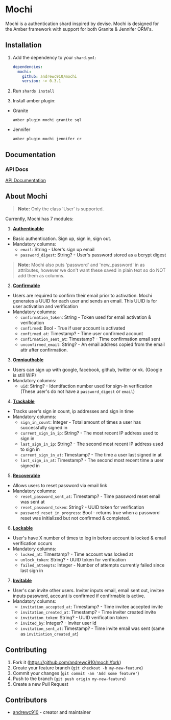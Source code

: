 # Mochi
<!-- [![Build Status](https://travis-ci.org/gitlato/mochi.svg?branch=master)](https://travis-ci.org/sundaecr/mochi) -->

Mochi is a authentication shard inspired by devise. Mochi is designed for the Amber framework with support for both Granite & Jennifer ORM's.

## Installation

1. Add the dependency to your `shard.yml`:  

    ```yaml
    dependencies:
      mochi:
        github: andrewc910/mochi
        version: ~> 0.3.1
    ```

2. Run `shards install`  

3. Install amber plugin:

  * Granite

    `amber plugin mochi granite sql`

  * Jennifer

    `amber plugin mochi jennifer cr`

## Documentation
### API Docs
[API Documentation](https://andrewc910.github.io/mochi/)

## About Mochi
> **Note:** Only the class 'User' is supported.

Currently, Mochi has 7 modules:  

1. **[Authenticable](https://awcrotwell.gitbook.io/mochi/guides/authenticable)**
  - Basic authentication. Sign up, sign in, sign out.  
  - Mandatory columns:  
    - `email`: String - User's sign up email
    - `password_digest`: String? - User's password stored as a bcrypt digest

  > **Note:** Mochi also puts 'password' and 'new_password' in as attributes, however we don't want these saved in plain text so do NOT add them as columns.

2. **[Confirmable](https://awcrotwell.gitbook.io/mochi/guides/confirmable)**  
  - Users are required to confirm their email prior to activation. Mochi generates a UUID for each user and sends an email. This UUID is for user activation and verification
  - Mandatory columns:  
    - `confirmation_token`: String - Token used for email activation & verification
    - `confirmed`: Bool - True if user account is activated
    - `confirmed_at`: Timestamp? - Time user confirmed account
    - `confirmation_sent_at`: Timestamp? - Time confirmation email sent
    - `unconfirmed_email`: String? - An email address copied from the email attr after confirmation.
  
3. **[Omniauthable](https://awcrotwell.gitbook.io/mochi/guides/omniauthable)**  
  - Users can sign up with google, facebook, github, twitter or vk. (Google is still WIP)
  - Mandatory columns:
    - `uid`: String? - Identifaction number used for sign-in verification (These user's do not have a `password_digest` or `email`)

4. **[Trackable](https://awcrotwell.gitbook.io/mochi/guides/trackable)**
  - Tracks user's sign in count, ip addresses and sign in time
  - Mandatory columns:
    - `sign_in_count`: Integer - Total amount of times a user has successfully signed in
    - `current_sign_in_ip`: String? - The most recent IP address used to sign in
    - `last_sign_in_ip`: String? - The second most recent IP address used to sign in
    - `current_sign_in_at`: Timestamp? - The time a user last signed in at
    - `last_sign_in_at`: Timestamp? - The second most recent time a user signed in

5. **[Recoverable](https://awcrotwell.gitbook.io/mochi/guides/recoverable)**
  - Allows users to reset password via email link
  - Mandatory columns:
    - `reset_password_sent_at`: Timestamp? - Time password reset email was sent at
    - `reset_password_token`: String? - UUID token for verification
    - `password_reset_in_progress`: Bool - returns true when a password reset was initialized but not confirmed & completed.

6. **[Lockable](https://awcrotwell.gitbook.io/mochi/guides/lockable)**
  - User's have X number of times to log in before account is locked & email verification occurs
  - Mandatory columns:
    - `locked_at`: Timestamp? - Time account was locked at
    - `unlock_token`: String? - UUID token for verification
    - `failed_attempts`: Integer - Number of attempts currently failed since last sign in

7. **[Invitable](https://awcrotwell.gitbook.io/mochi/guides/invitable)**
  - User's can invite other users. Inviter inputs email, email sent out, invitee inputs password, account is confirmed if confirmable is active.
  - Mandatory columns:
    - `invitation_accepted_at`: Timestamp? - Time invitee accepted invite
    - `invitation_created_at`: Timestamp? - Time inviter created invite
    - `invitation_token`: String? - UUID verification token
    - `invited_by`: Integer? - Inviter user id
    - `invitation_sent_at`: Timestamp? - Time invite email was sent (same as `invitiation_created_at`)

## Contributing

1. Fork it (<https://github.com/andrewc910/mochi/fork>)
2. Create your feature branch (`git checkout -b my-new-feature`)
3. Commit your changes (`git commit -am 'Add some feature'`)
4. Push to the branch (`git push origin my-new-feature`)
5. Create a new Pull Request

## Contributors

- [andrewc910](https://github.com/andrewc910) - creator and maintainer